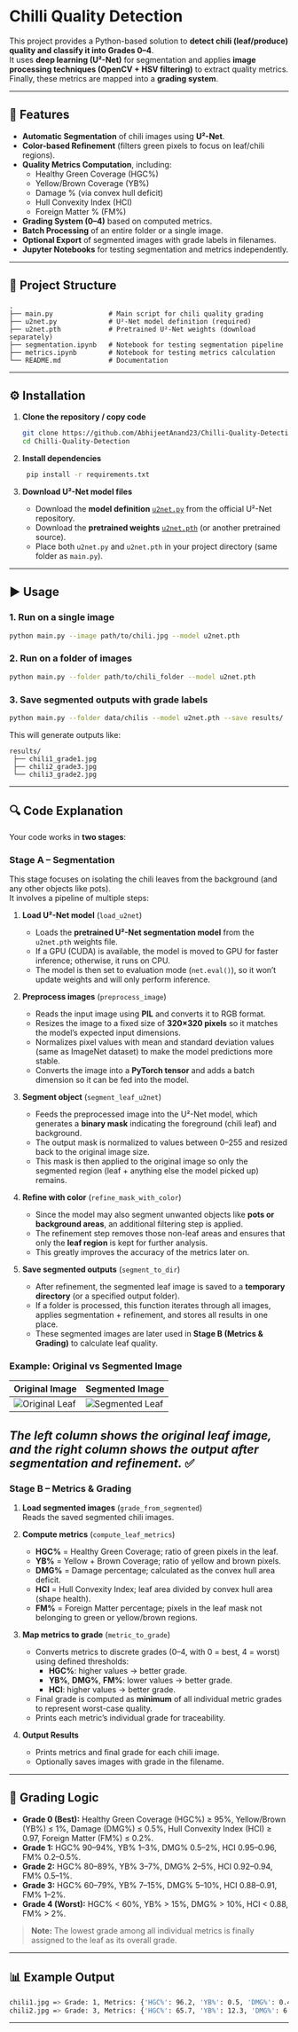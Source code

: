 
# Chilli Quality Detection

This project provides a Python-based solution to **detect chili (leaf/produce) quality and classify it into Grades 0–4**.  
It uses **deep learning (U²-Net)** for segmentation and applies **image processing techniques (OpenCV + HSV filtering)** to extract quality metrics. Finally, these metrics are mapped into a **grading system**.

---

## 🚀 Features
- **Automatic Segmentation** of chili images using **U²-Net**.
- **Color-based Refinement** (filters green pixels to focus on leaf/chili regions).
- **Quality Metrics Computation**, including:
  - Healthy Green Coverage (HGC%)
  - Yellow/Brown Coverage (YB%)
  - Damage % (via convex hull deficit)
  - Hull Convexity Index (HCI)
  - Foreign Matter % (FM%)
- **Grading System (0–4)** based on computed metrics.
- **Batch Processing** of an entire folder or a single image.
- **Optional Export** of segmented images with grade labels in filenames.
- **Jupyter Notebooks** for testing segmentation and metrics independently.

---

## 📂 Project Structure
```
.
├── main.py              # Main script for chili quality grading
├── u2net.py             # U²-Net model definition (required)
├── u2net.pth            # Pretrained U²-Net weights (download separately)
├── segmentation.ipynb   # Notebook for testing segmentation pipeline
├── metrics.ipynb        # Notebook for testing metrics calculation
└── README.md            # Documentation
```

---

## ⚙️ Installation

1. **Clone the repository / copy code**  
   ```bash
   git clone https://github.com/AbhijeetAnand23/Chilli-Quality-Detection.git
   cd Chilli-Quality-Detection
   ```

2. **Install dependencies**  
   ```bash
    pip install -r requirements.txt
   ```

3. **Download U²-Net model files**  
   - Download the **model definition** [`u2net.py`](https://github.com/xuebinqin/U-2-Net/blob/master/model/u2net.py) from the official U²-Net repository.  
   - Download the **pretrained weights** [`u2net.pth`](https://github.com/xuebinqin/U-2-Net) (or another pretrained source).  
   - Place both `u2net.py` and `u2net.pth` in your project directory (same folder as `main.py`).  


---

## ▶️ Usage

### 1. Run on a single image
```bash
python main.py --image path/to/chili.jpg --model u2net.pth
```

### 2. Run on a folder of images
```bash
python main.py --folder path/to/chili_folder --model u2net.pth
```

### 3. Save segmented outputs with grade labels
```bash
python main.py --folder data/chilis --model u2net.pth --save results/
```
This will generate outputs like:
```
results/
 ├── chili1_grade1.jpg
 ├── chili2_grade3.jpg
 └── chili3_grade2.jpg
```

---

## 🔍 Code Explanation

Your code works in **two stages**:

### **Stage A – Segmentation**
This stage focuses on isolating the chili leaves from the background (and any other objects like pots).  
It involves a pipeline of multiple steps:

1. **Load U²-Net model** (`load_u2net`)  
   - Loads the **pretrained U²-Net segmentation model** from the `u2net.pth` weights file.  
   - If a GPU (CUDA) is available, the model is moved to GPU for faster inference; otherwise, it runs on CPU.  
   - The model is then set to evaluation mode (`net.eval()`), so it won’t update weights and will only perform inference.

2. **Preprocess images** (`preprocess_image`)  
   - Reads the input image using **PIL** and converts it to RGB format.  
   - Resizes the image to a fixed size of **320×320 pixels** so it matches the model’s expected input dimensions.  
   - Normalizes pixel values with mean and standard deviation values (same as ImageNet dataset) to make the model predictions more stable.  
   - Converts the image into a **PyTorch tensor** and adds a batch dimension so it can be fed into the model.

3. **Segment object** (`segment_leaf_u2net`)  
   - Feeds the preprocessed image into the U²-Net model, which generates a **binary mask** indicating the foreground (chili leaf) and background.  
   - The output mask is normalized to values between 0–255 and resized back to the original image size.  
   - This mask is then applied to the original image so only the segmented region (leaf + anything else the model picked up) remains.

4. **Refine with color** (`refine_mask_with_color`)  
   - Since the model may also segment unwanted objects like **pots or background areas**, an additional filtering step is applied.  
   - The refinement step removes those non-leaf areas and ensures that only the **leaf region** is kept for further analysis.  
   - This greatly improves the accuracy of the metrics later on.

5. **Save segmented outputs** (`segment_to_dir`)  
   - After refinement, the segmented leaf image is saved to a **temporary directory** (or a specified output folder).  
   - If a folder is processed, this function iterates through all images, applies segmentation + refinement, and stores all results in one place.  
   - These segmented images are later used in **Stage B (Metrics & Grading)** to calculate leaf quality.  

### **Example: Original vs Segmented Image**

| Original Image | Segmented Image |
|----------------|----------------|
| ![Original Leaf](test_images/test3.JPG) | ![Segmented Leaf](segmented_images/test3.JPG) |

*The left column shows the original leaf image, and the right column shows the output after segmentation and refinement.*
✅ 
---

### **Stage B – Metrics & Grading**

1. **Load segmented images** (`grade_from_segmented`)  
   Reads the saved segmented chili images.  

2. **Compute metrics** (`compute_leaf_metrics`)  
   - **HGC%** = Healthy Green Coverage; ratio of green pixels in the leaf.  
   - **YB%** = Yellow + Brown Coverage; ratio of yellow and brown pixels.  
   - **DMG%** = Damage percentage; calculated as the convex hull area deficit.  
   - **HCI** = Hull Convexity Index; leaf area divided by convex hull area (shape health).  
   - **FM%** = Foreign Matter percentage; pixels in the leaf mask not belonging to green or yellow/brown regions.  

3. **Map metrics to grade** (`metric_to_grade`)  
   - Converts metrics to discrete grades (0–4, with 0 = best, 4 = worst) using defined thresholds:  
     - **HGC%**: higher values → better grade.  
     - **YB%**, **DMG%**, **FM%**: lower values → better grade.  
     - **HCI**: higher values → better grade.  
   - Final grade is computed as **minimum** of all individual metric grades to represent worst-case quality.  
   - Prints each metric’s individual grade for traceability.  

4. **Output Results**  
   - Prints metrics and final grade for each chili image.  
   - Optionally saves images with grade in the filename.


---
## 🧮 Grading Logic

- **Grade 0 (Best):** Healthy Green Coverage (HGC%) ≥ 95%, Yellow/Brown (YB%) ≤ 1%, Damage (DMG%) ≤ 0.5%, Hull Convexity Index (HCI) ≥ 0.97, Foreign Matter (FM%) ≤ 0.2%.  
- **Grade 1:** HGC% 90–94%, YB% 1–3%, DMG% 0.5–2%, HCI 0.95–0.96, FM% 0.2–0.5%.  
- **Grade 2:** HGC% 80–89%, YB% 3–7%, DMG% 2–5%, HCI 0.92–0.94, FM% 0.5–1%.  
- **Grade 3:** HGC% 60–79%, YB% 7–15%, DMG% 5–10%, HCI 0.88–0.91, FM% 1–2%.  
- **Grade 4 (Worst):** HGC% < 60%, YB% > 15%, DMG% > 10%, HCI < 0.88, FM% > 2%.  

> **Note:** The lowest grade among all individual metrics is finally assigned to the leaf as its overall grade.

---


## 📊 Example Output
```bash
chili1.jpg => Grade: 1, Metrics: {'HGC%': 96.2, 'YB%': 0.5, 'DMG%': 0.4, 'HCI': 0.98, 'FM%': 0.1}
chili2.jpg => Grade: 3, Metrics: {'HGC%': 65.7, 'YB%': 12.3, 'DMG%': 6.1, 'HCI': 0.89, 'FM%': 2.0}
```
---
